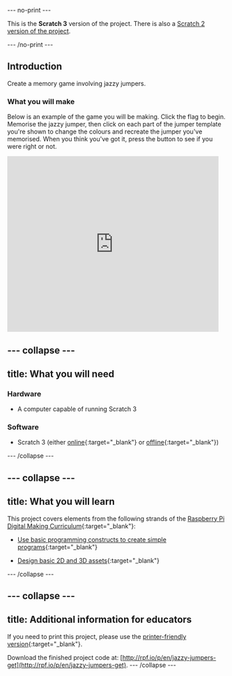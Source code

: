 --- no-print ---

This is the **Scratch 3** version of the project. There is also a [Scratch 2 version of the project](https://projects.raspberrypi.org/en/projects/jazzy-jumpers-scratch2).

--- /no-print ---

## Introduction

Create a memory game involving jazzy jumpers.

### What you will make

Below is an example of the game you will be making. Click the flag to begin. Memorise the jazzy jumper, then click on each part of the jumper template you're shown to change the colours and recreate the jumper you've memorised. When you think you've got it, press the button to see if you were right or not.

<div class="scratch-preview">
  <iframe allowtransparency="true" width="485" height="402" src="https://scratch.mit.edu/projects/embed/447871649/?autostart=false" frameborder="0"></iframe>
</div>

--- collapse ---
---
title: What you will need
---
### Hardware

+ A computer capable of running Scratch 3

### Software

+ Scratch 3 (either [online](https://scratch.mit.edu/projects/editor/){:target="_blank"} or [offline](https://scratch.mit.edu/download/){:target="_blank"})

--- /collapse ---

--- collapse ---
---
title: What you will learn
---

This project covers elements from the following strands of the [Raspberry Pi Digital Making Curriculum](http://rpf.io/curriculum){:target="_blank"}:

+ [Use basic programming constructs to create simple programs](https://curriculum.raspberrypi.org/programming/creator/){:target="_blank"}

+ [Design basic 2D and 3D assets](https://curriculum.raspberrypi.org/design/creator/){:target="_blank"}

--- /collapse ---

--- collapse ---
---
title: Additional information for educators
---

If you need to print this project, please use the [printer-friendly version](https://projects.raspberrypi.org/en/projects/jazzy-jumpers/print){:target="_blank"}.

Download the finished project code at:
[http://rpf.io/p/en/jazzy-jumpers-get](http://rpf.io/p/en/jazzy-jumpers-get).
--- /collapse ---
